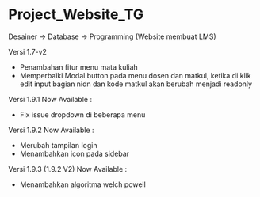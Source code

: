 # Project_Website_TG
Desainer -> Database -> Programming (Website membuat LMS)

Versi 1.7-v2 
- Penambahan fitur menu mata kuliah
- Memperbaiki Modal button pada menu dosen dan matkul, ketika di klik edit input bagian nidn dan kode matkul akan berubah menjadi readonly

Versi 1.9.1 Now Available :
- Fix issue dropdown di beberapa menu

Versi 1.9.2 Now Available :
- Merubah tampilan login
- Menambahkan icon pada sidebar

Versi 1.9.3 (1.9.2 V2) Now Available :
- Menambahkan algoritma welch powell
